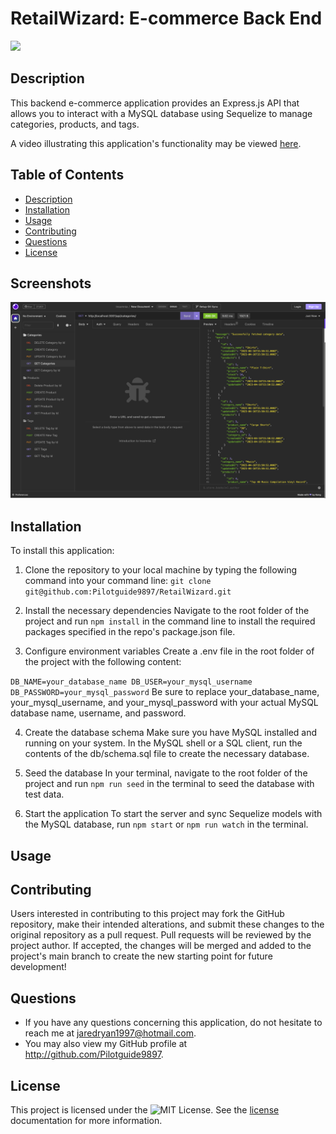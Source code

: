 # RetailWizard: E-commerce Back End
![](https://img.shields.io/badge/License-MIT-yellow.svg)

## Description

This backend e-commerce application provides an Express.js API that allows you to interact with a MySQL database using Sequelize to manage categories, products, and tags.

A video illustrating this application's functionality may be viewed [here]().

## Table of Contents
- [Description](#description)
- [Installation](#installation)
- [Usage](#usage)
- [Contributing](#contributing) 
- [Questions](#questions)
- [License](#license)

## Screenshots 
![Insomnia](https://github.com/Pilotguide9897/RetailWizard/blob/main/E-Commerce%20Backend%20Screenshots/Insomnia.png)

## Installation
To install this application:

1. Clone the repository to your local machine by typing the following command into your command line:
`git clone git@github.com:Pilotguide9897/RetailWizard.git`

2. Install the necessary dependencies
Navigate to the root folder of the project and run `npm install` in the command line to install the required packages specified in the repo's package.json file.

3. Configure environment variables
Create a .env file in the root folder of the project with the following content:

`DB_NAME=your_database_name
 DB_USER=your_mysql_username
 DB_PASSWORD=your_mysql_password`
Be sure to replace your_database_name, your_mysql_username, and your_mysql_password with your actual MySQL database name, username, and password.

4. Create the database schema
Make sure you have MySQL installed and running on your system. In the MySQL shell or a SQL client, run the contents of the db/schema.sql file to create the necessary database.

5. Seed the database
In your terminal, navigate to the root folder of the project and run `npm run seed` in the terminal to seed the database with test data.

6. Start the application
To start the server and sync Sequelize models with the MySQL database, run `npm start` or `npm run watch` in the terminal.

## Usage

## Contributing
Users interested in contributing to this project may fork the GitHub repository, make their intended alterations, and submit these changes to the original repository as a pull request. Pull requests will be reviewed by the project author. If accepted, the changes will be merged and added to the project's main branch to create the new starting point for future development!

## Questions
* If you have any questions concerning this application, do not hesitate to reach me at jaredryan1997@hotmail.com.
* You may also view my GitHub profile at http://github.com/Pilotguide9897.

## License
This project is licensed under the ![MIT License](https://img.shields.io/badge/License-MIT-yellow.svg). See the [license](https://opensource.org/licenses/MIT) documentation for more information.

